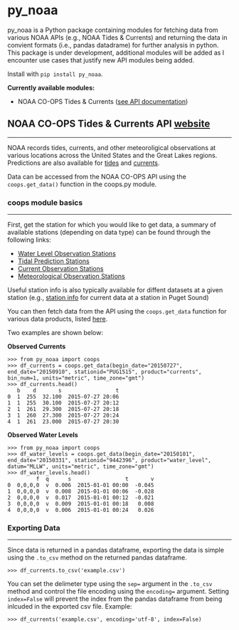 # py_noaa
py_noaa is a Python package containing modules for fetching data from various NOAA APIs (e.g., NOAA Tides & Currents) and returning the data in convient formats (i.e., pandas datadrame) for further analysis in python. This package is under development, additional modules will be added as I encounter use cases that justify new API modules being added.

Install with `pip install py_noaa`.

**Currently available modules:**
- NOAA CO-OPS Tides & Currents ([see API documentation](https://tidesandcurrents.noaa.gov/api/))

## NOAA CO-OPS Tides & Currents API [website](https://tidesandcurrents.noaa.gov/)
---
NOAA records tides, currents, and other meteoroligical observations at various locations across the United States and the Great Lakes regions. Predictions are also available for [tides](https://tidesandcurrents.noaa.gov/tide_predictions.html) and [currents](https://tidesandcurrents.noaa.gov/noaacurrents/Help).

Data can be accessed from the NOAA CO-OPS API using the `coops.get_data()` function in the coops.py module.

### coops module basics
---
First, get the station for which you would like to get data, a summary of available stations (depending on data type) can be found through the following links:

- [Water Level Observation Stations](https://tidesandcurrents.noaa.gov/stations.html?type=Water+Levels)
- [Tidal Prediction Stations](https://tidesandcurrents.noaa.gov/tide_predictions.html)
- [Current Observation Stations](https://tidesandcurrents.noaa.gov/cdata/StationList?type=Current+Data&filter=active)
- [Meteorological Observation Stations](https://tidesandcurrents.noaa.gov/stations.html?type=Meteorological%20Observations)

Useful station info is also typically available for diffent datasets at a given station (e.g., [station info](https://tidesandcurrents.noaa.gov/cdata/StationInfo?id=PUG1515) for current data at a station in Puget Sound)

You can then fetch data from the API using the `coops.get_data` function for various data products, listed [here](https://tidesandcurrents.noaa.gov/api/#products). 

Two examples are shown below:

**Observed Currents**
```
>>> from py_noaa import coops
>>> df_currents = coops.get_data(begin_date="20150727", end_date="20150910", stationid="PUG1515", product="currents", bin_num=1, units="metric", time_zone="gmt")
>>> df_currents.head()
   b    d       s                 t
0  1  255  32.100  2015-07-27 20:06
1  1  255  30.100  2015-07-27 20:12
2  1  261  29.300  2015-07-27 20:18
3  1  260  27.300  2015-07-27 20:24
4  1  261  23.000  2015-07-27 20:30
```

**Observed Water Levels**

```
>>> from py_noaa import coops
>>> df_water_levels = coops.get_data(begin_date="20150101", end_date="20150331", stationid="9442396", product="water_level", datum="MLLW", units="metric", time_zone="gmt")
>>> df_water_levels.head()
         f  q      s                 t       v
0  0,0,0,0  v  0.006  2015-01-01 00:00  -0.045
1  0,0,0,0  v  0.008  2015-01-01 00:06  -0.028
2  0,0,0,0  v  0.017  2015-01-01 00:12  -0.021
3  0,0,0,0  v  0.009  2015-01-01 00:18   0.008
4  0,0,0,0  v  0.006  2015-01-01 00:24   0.026
```

### Exporting Data 
---
Since data is returned in a pandas dataframe, exporting the data is simple using the `.to_csv` method on the returned pandas dataframe. 

``` 
>>> df_currents.to_csv('example.csv')
```

You can set the delimeter type using the `sep=` argument in the `.to_csv` method and control the file encoding using the `encoding=` argument. Setting `index=False` will prevent the index from the pandas dataframe from being inlcuded in the exported csv file. Example:

```
>>> df_currents('example.csv', encoding='utf-8', index=False)
```